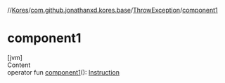 //[Kores](../../index.md)/[com.github.jonathanxd.kores.base](../index.md)/[ThrowException](index.md)/[component1](component1.md)



# component1  
[jvm]  
Content  
operator fun [component1](component1.md)(): [Instruction](../../com.github.jonathanxd.kores/-instruction/index.md)  



